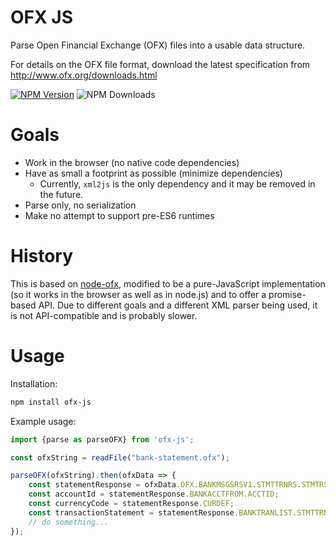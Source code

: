 # OFX JS

Parse Open Financial Exchange (OFX) files into a usable data structure.

For details on the OFX file format, download the latest specification from
http://www.ofx.org/downloads.html

[![NPM Version](https://img.shields.io/npm/v/ofx-js)](https://www.npmjs.com/package/ofx-js)
![NPM Downloads](https://img.shields.io/npm/dm/ofx-js)

# Goals

* Work in the browser (no native code dependencies)
* Have as small a footprint as possible (minimize dependencies)
  - Currently, `xml2js` is the only dependency and it may be removed in the future.
* Parse only, no serialization
* Make no attempt to support pre-ES6 runtimes

# History

This is based on [node-ofx](https://github.com/chilts/node-ofx), modified to
be a pure-JavaScript implementation (so it works in the browser as well as in
node.js) and to offer a promise-based API. Due to different goals and a different
XML parser being used, it is not API-compatible and is probably slower.

# Usage

Installation:

```sh
npm install ofx-js
```

Example usage:

```javascript
import {parse as parseOFX} from 'ofx-js';

const ofxString = readFile("bank-statement.ofx");

parseOFX(ofxString).then(ofxData => {
    const statementResponse = ofxData.OFX.BANKMSGSRSV1.STMTTRNRS.STMTRS;
    const accountId = statementResponse.BANKACCTFROM.ACCTID;
    const currencyCode = statementResponse.CURDEF;
    const transactionStatement = statementResponse.BANKTRANLIST.STMTTRN;
    // do something...
});
```
